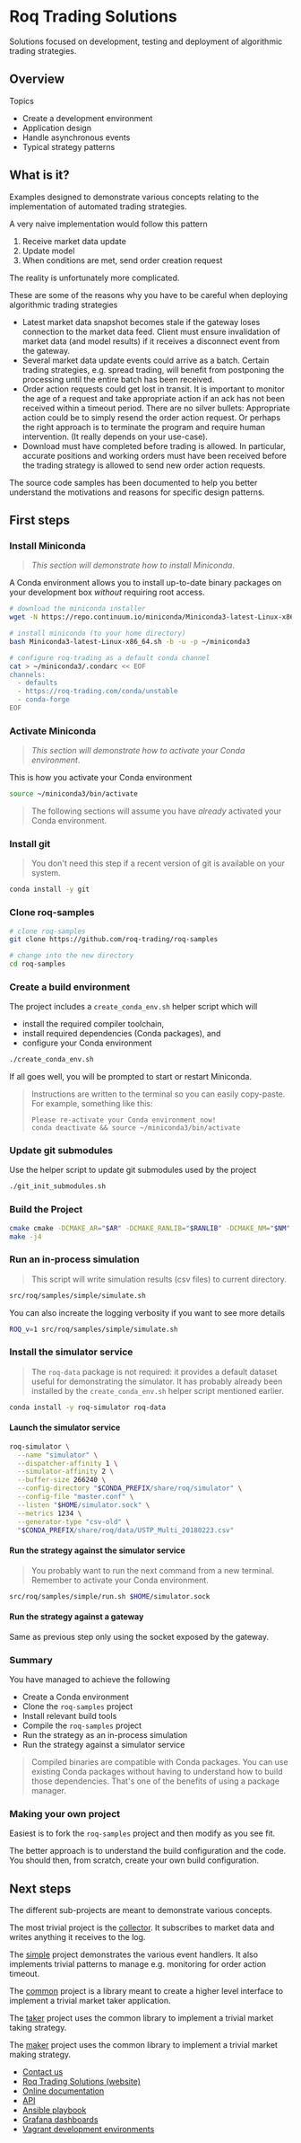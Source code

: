 # Roq Trading Solutions

Solutions focused on development, testing and deployment of
algorithmic trading strategies.


## Overview

Topics

* Create a development environment
* Application design
* Handle asynchronous events
* Typical strategy patterns

## What is it?

Examples designed to demonstrate various concepts relating to
the implementation of automated trading strategies.

A very naive implementation would follow this pattern

1. Receive market data update
2. Update model
3. When conditions are met, send order creation request

The reality is unfortunately more complicated.

These are some of the reasons why you have to be careful
when deploying algorithmic trading strategies

* Latest market data snapshot becomes stale if the gateway
  loses connection to the market data feed.
  Client must ensure invalidation of market data (and model
  results) if it receives a disconnect event from the gateway.
* Several market data update events could arrive as a batch.
  Certain trading strategies, e.g. spread trading, will
  benefit from postponing the processing until the entire
  batch has been received.
* Order action requests could get lost in transit.
  It is important to monitor the age of a request and take
  appropriate action if an ack has not been received within
  a timeout period.
  There are no silver bullets: Appropriate action could
  be to simply resend the order action request.
  Or perhaps the right approach is to terminate the program
  and require human intervention.
  (It really depends on your use-case).
* Download must have completed before trading is allowed.
  In particular, accurate positions and working orders
  must have been received before the trading strategy is
  allowed to send new order action requests.

The source code samples has been documented to help
you better understand the motivations and reasons for
specific design patterns.


## First steps

### Install Miniconda

> *This section will demonstrate how to install Miniconda*.

A Conda environment allows you to install up-to-date binary packages
on your development box *without* requiring root access.

```bash
# download the miniconda installer
wget -N https://repo.continuum.io/miniconda/Miniconda3-latest-Linux-x86_64.sh

# install miniconda (to your home directory)
bash Miniconda3-latest-Linux-x86_64.sh -b -u -p ~/miniconda3

# configure roq-trading as a default conda channel
cat > ~/miniconda3/.condarc << EOF
channels:
  - defaults
  - https://roq-trading.com/conda/unstable
  - conda-forge
EOF
```

### Activate Miniconda

> *This section will demonstrate how to activate your Conda environment*.

This is how you activate your Conda environment

```bash
source ~/miniconda3/bin/activate
```

> The following sections will assume you have *already* activated your
> Conda environment.

### Install git

> You don't need this step if a recent version of git is
> available on your system.

```bash
conda install -y git
```

### Clone roq-samples

```bash
# clone roq-samples
git clone https://github.com/roq-trading/roq-samples

# change into the new directory
cd roq-samples
```

### Create a build environment

The project includes a `create_conda_env.sh` helper script which will

* install the required compiler toolchain,
* install required dependencies (Conda packages), and
* configure your Conda environment

```bash
./create_conda_env.sh
```

If all goes well, you will be prompted to start or restart Miniconda.

> Instructions are written to the terminal so you can easily copy-paste.
> For example, something like this:
> 
> ```
> Please re-activate your Conda environment now!
> conda deactivate && source ~/miniconda3/bin/activate
> ```

### Update git submodules

Use the helper script to update git submodules used by the project

```bash
./git_init_submodules.sh
```

### Build the Project

```bash
cmake cmake -DCMAKE_AR="$AR" -DCMAKE_RANLIB="$RANLIB" -DCMAKE_NM="$NM" -DCMAKE_BUILD_TYPE=Debug
make -j4
```

### Run an in-process simulation

> This script will write simulation results (csv files) to current directory.

```bash
src/roq/samples/simple/simulate.sh
```

You can also increate the logging verbosity if you want to see more details

```bash
ROQ_v=1 src/roq/samples/simple/simulate.sh
```

### Install the simulator service

> The `roq-data` package is not required: it provides a default dataset
> useful for demonstrating the simulator.
> It has probably already been installed by the `create_conda_env.sh`
> helper script mentioned earlier.

```bash
conda install -y roq-simulator roq-data
```

#### Launch the simulator service

```bash
roq-simulator \
  --name "simulator" \
  --dispatcher-affinity 1 \
  --simulator-affinity 2 \
  --buffer-size 266240 \
  --config-directory "$CONDA_PREFIX/share/roq/simulator" \
  --config-file "master.conf" \
  --listen "$HOME/simulator.sock" \
  --metrics 1234 \
  --generator-type "csv-old" \
  "$CONDA_PREFIX/share/roq/data/USTP_Multi_20180223.csv"
```

#### Run the strategy against the simulator service

> You probably want to run the next command from a new terminal.
> Remember to activate your Conda environment.

```bash
src/roq/samples/simple/run.sh $HOME/simulator.sock
```

#### Run the strategy against a gateway

Same as previous step only using the socket exposed by the gateway.

### Summary

You have managed to achieve the following

* Create a Conda environment
* Clone the `roq-samples` project
* Install relevant build tools
* Compile the `roq-samples` project
* Run the strategy as an in-process simulation
* Run the strategy against a simulator service

> Compiled binaries are compatible with Conda packages.
> You can use existing Conda packages without having to
> understand how to build those dependencies.
> That's one of the benefits of using a package manager.

### Making your own project

Easiest is to fork the `roq-samples` project and then modify
as you see fit.

The better approach is to understand the build
configuration and the code.
You should then, from scratch, create your own build configuration.

## Next steps

The different sub-projects are meant to demonstrate various concepts.

The most trivial project is the
[collector](https://github.com/roq-trading/roq-samples/tree/master/src/roq/samples/collector).
It subscribes to market data and writes anything it receives to the log.

The [simple](https://github.com/roq-trading/roq-samples/tree/master/src/roq/samples/simple)
project demonstrates the various event handlers.
It also implements trivial patterns to manage e.g. monitoring for order action
timeout.

The [common](https://github.com/roq-trading/roq-samples/tree/master/src/roq/samples/common)
project is a library meant to create a higher level interface to implement
a trivial market taker application.

The [taker](https://github.com/roq-trading/roq-samples/tree/master/src/roq/samples/taker)
project uses the common library to implement a trivial market taking strategy.

The [maker](https://github.com/roq-trading/roq-samples/tree/master/src/roq/samples/maker)
project uses the common library to implement a trivial market making strategy.

* [Contact us](mailto:info@roq-trading.com)
* [Roq Trading Solutions (website)](https://roq-trading.com)
* [Online documentation](https://roq-trading.com/docs)
* [API](https://github.com/roq-trading/roq-api)
* [Ansible playbook](https://github.com/roq-trading/roq-ansible)
* [Grafana dashboards](https://github.com/roq-trading/roq-grafana)
* [Vagrant development environments](https://github.com/roq-trading/roq-vagrant)

